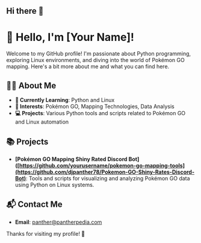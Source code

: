## Hi there 👋

# 👋 Hello, I'm [Your Name]!

Welcome to my GitHub profile! I'm passionate about Python programming, exploring Linux environments, and diving into the world of Pokémon GO mapping. Here's a bit more about me and what you can find here.

## 🧑‍💻 About Me

- **🔭 Currently Learning**: Python and Linux
- **🌟 Interests**: Pokémon GO, Mapping Technologies, Data Analysis
- **💻 Projects**: Various Python tools and scripts related to Pokémon GO and Linux automation

## 📚 Projects

- **[Pokémon GO Mapping Shiny Rated Discord Bot]([https://github.com/yourusername/pokemon-go-mapping-tools](https://github.com/djpanther78/Pokemon-GO-Shiny-Rates-Discord-Bot)**: Tools and scripts for visualizing and analyzing Pokémon GO data using Python on Linux systems.

## 📬 Contact Me

- **Email**: panther@pantherpedia.com

Thanks for visiting my profile! 🚀

